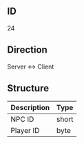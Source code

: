 ## ID
24

## Direction
Server <-> Client

## Structure
| Description | Type  |
|-------------|-------|
| NPC ID      | short |
| Player ID   | byte  |
